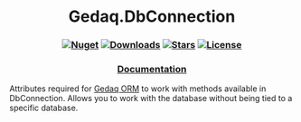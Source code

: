 <h1 align="center">
  <a>Gedaq.DbConnection</a>
</h1>

<h3 align="center">

  [![Nuget](https://img.shields.io/nuget/v/Gedaq.DbConnection?logo=Gedaq.DbConnection)](https://www.nuget.org/packages/Gedaq.DbConnection/)
  [![Downloads](https://img.shields.io/nuget/dt/Gedaq.DbConnection.svg)](https://www.nuget.org/packages/Gedaq.DbConnection/)
  [![Stars](https://img.shields.io/github/stars/SoftStoneDevelop/Gedaq.DbConnection?color=brightgreen)](https://github.com/SoftStoneDevelop/Gedaq.DbConnection/stargazers)
  [![License](https://img.shields.io/badge/license-MIT-blue.svg)](LICENSE)

</h3>

<h3 align="center">
  <a href="https://github.com/SoftStoneDevelop/Gedaq.DbConnection/tree/main/Documentation/Documentation.md">Documentation</a>
</h3>

Attributes required for [Gedaq ORM](https://github.com/SoftStoneDevelop/Gedaq) to work with methods available in DbConnection. Allows you to work with the database without being tied to a specific database.
